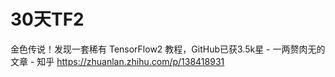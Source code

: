 # 30天TF2



















金色传说！发现一套稀有 TensorFlow2 教程，GitHub已获3.5k星 - 一两赘肉无的文章 - 知乎 https://zhuanlan.zhihu.com/p/138418931













































